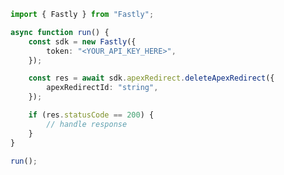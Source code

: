 <!-- Start SDK Example Usage [usage] -->
```typescript
import { Fastly } from "Fastly";

async function run() {
    const sdk = new Fastly({
        token: "<YOUR_API_KEY_HERE>",
    });

    const res = await sdk.apexRedirect.deleteApexRedirect({
        apexRedirectId: "string",
    });

    if (res.statusCode == 200) {
        // handle response
    }
}

run();

```
<!-- End SDK Example Usage [usage] -->